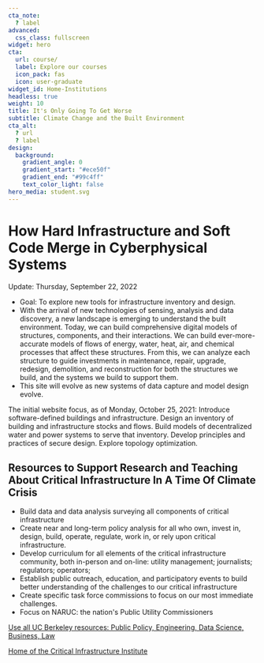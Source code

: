 ```yaml
---
cta_note:
  ? label
advanced:
  css_class: fullscreen
widget: hero
cta:
  url: course/
  label: Explore our courses
  icon_pack: fas
  icon: user-graduate
widget_id: Home-Institutions
headless: true
weight: 10
title: It's Only Going To Get Worse
subtitle: Climate Change and the Built Environment
cta_alt:
  ? url
  ? label
design:
  background:
    gradient_angle: 0
    gradient_start: "#ece50f"
    gradient_end: "#99c4ff"
    text_color_light: false
hero_media: student.svg
---
```

# How Hard Infrastructure and Soft Code Merge in Cyberphysical Systems

Update: Thursday, September 22, 2022

- Goal: To explore new tools for infrastructure inventory and design.
- With the arrival of new technologies of sensing, analysis and data discovery, a new landscape is emerging to understand the built environment. Today, we can build comprehensive digital models of structures, components, and their interactions. We can build ever-more-accurate models of flows of energy, water, heat, air, and chemical processes that affect these structures. From this, we can analyze each structure to guide investments in maintenance, repair, upgrade, redesign, demolition, and reconstruction for both the structures we build, and the systems we build to support them.
- This site will evolve as new systems of data capture and model design evolve.
<hl>
The initial website focus, as of Monday, October 25, 2021: Introduce software-defined buildings and infrastructure. Design an inventory of building and infrastructure stocks and flows. Build models of decentralized water and power systems to serve that inventory. Develop principles and practices of secure design. Explore topology optimization.

<br>

## Resources to Support Research and Teaching About Critical Infrastructure In A Time Of Climate Crisis

* Build data and data analysis surveying all components of critical infrastructure
* Create near and long-term policy analysis for all who own, invest in, design, build, operate, regulate, work in, or rely upon critical infrastructure.
* Develop curriculum for all elements of the critical infrastructure community, both in-person and on-line: utility management; journalists; regulators; operators;
* Establish public outreach, education, and participatory events to build better understanding of the challenges to our critical infrastructure
* Create specific task force commissions to focus on our most immediate challenges.
* Focus on NARUC: the nation's Public Utility Commissioners

<a class="github-button" href="https://berkeley.edu" data-icon="octicon-star" data-size="large" data-show-count="true" aria-label="UC Berkeley is first in the world">Use all UC Berkeley resources: Public Policy, Engineering, Data Science, Business, Law</a><br>

<a class="github-button" href="https://https://gspp.berkeley.edu/" data-icon="octicon-star" data-size="large" data-show-count="true" aria-label="GPS">Home of the Critical Infrastructure Institute</a><script async defer src="https://buttons.github.io/buttons.js"></script>

